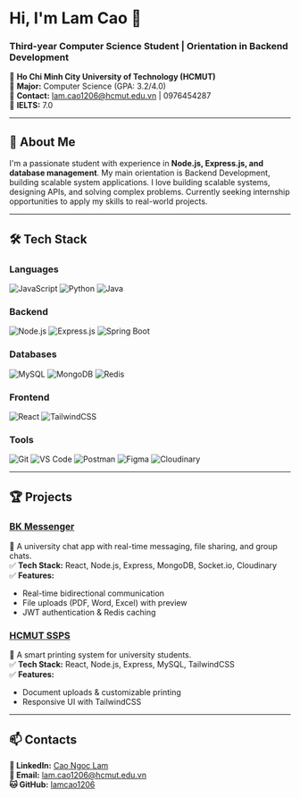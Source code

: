 # Hi, I'm Lam Cao 👋

### Third-year Computer Science Student | Orientation in Backend Development

📍 **Ho Chi Minh City University of Technology (HCMUT)**  
📍 **Major:** Computer Science (GPA: 3.2/4.0)  
📍 **Contact:** [lam.cao1206@hcmut.edu.vn](mailto:lam.cao1206@hcmut.edu.vn) | 0976454287  
📍 **IELTS:** 7.0  

---

## 🚀 About Me

I'm a passionate student with experience in **Node.js, Express.js, and database management**. My main orientation is Backend Development, building scalable system applications. I love building scalable systems, designing APIs, and solving complex problems. Currently seeking internship opportunities to apply my skills to real-world projects.

---

## 🛠️ Tech Stack

### **Languages**  
![JavaScript](https://img.shields.io/badge/JavaScript-F7DF1E?style=for-the-badge&logo=javascript&logoColor=black)
![Python](https://img.shields.io/badge/Python-3776AB?style=for-the-badge&logo=python&logoColor=white)
![Java](https://img.shields.io/badge/Java-ED8B00?style=for-the-badge&logo=openjdk&logoColor=white)

### **Backend**  
![Node.js](https://img.shields.io/badge/Node.js-339933?style=for-the-badge&logo=nodedotjs&logoColor=white)
![Express.js](https://img.shields.io/badge/Express.js-000000?style=for-the-badge&logo=express&logoColor=white)
![Spring Boot](https://img.shields.io/badge/SpringBoot-6DB33F?style=for-the-badge&logo=Spring&logoColor=white)

### **Databases**  
![MySQL](https://img.shields.io/badge/MySQL-4479A1?style=for-the-badge&logo=mysql&logoColor=white)
![MongoDB](https://img.shields.io/badge/MongoDB-47A248?style=for-the-badge&logo=mongodb&logoColor=white)
![Redis](https://img.shields.io/badge/Redis-DC382D?style=for-the-badge&logo=redis&logoColor=white)

### **Frontend**  
![React](https://img.shields.io/badge/React-61DAFB?style=for-the-badge&logo=react&logoColor=black)
![TailwindCSS](https://img.shields.io/badge/Tailwind_CSS-06B6D4?style=for-the-badge&logo=tailwind-css&logoColor=white)

### **Tools**  
![Git](https://img.shields.io/badge/Git-F05032?style=for-the-badge&logo=git&logoColor=white)
![VS Code](https://img.shields.io/badge/VS_Code-007ACC?style=for-the-badge&logo=visual%20studio%20code&logoColor=white)
![Postman](https://img.shields.io/badge/Postman-FF6C37?style=for-the-badge&logo=postman&logoColor=white)
![Figma](https://img.shields.io/badge/Figma-F24E1E?style=for-the-badge&logo=figma&logoColor=white)
![Cloudinary](https://img.shields.io/badge/Cloudinary-3448C5?style=for-the-badge&logo=cloudinary&logoColor=white)

---

## 🏆 Projects

### [BK Messenger](https://github.com/lamcao1206/BK-Messenger)  
📌 A university chat app with real-time messaging, file sharing, and group chats.  
✅ **Tech Stack:** React, Node.js, Express, MongoDB, Socket.io, Cloudinary  
✅ **Features:**  
   - Real-time bidirectional communication  
   - File uploads (PDF, Word, Excel) with preview  
   - JWT authentication & Redis caching  

### [HCMUT SSPS](https://github.com/lamcao1206/HCMUT-SSPS)  
📌 A smart printing system for university students.  
✅ **Tech Stack:** React, Node.js, Express, MySQL, TailwindCSS  
✅ **Features:**  
   - Document uploads & customizable printing  
   - Responsive UI with TailwindCSS  

---

## 📫 Contacts

**🔗 LinkedIn:** [Cao Ngoc Lam](https://www.linkedin.com/in/cao-ng%E1%BB%8Dc-l%C3%A2m-69363631a/)  
**📧 Email:** [lam.cao1206@hcmut.edu.vn](mailto:lam.cao1206@hcmut.edu.vn)  
**🐱 GitHub:** [lamcao1206](https://github.com/lamcao1206)  
